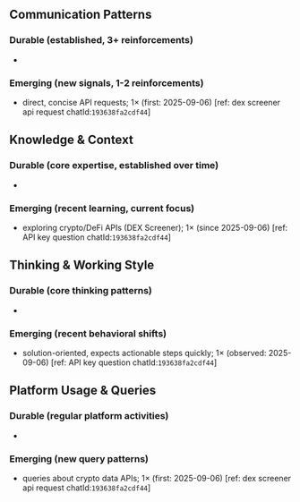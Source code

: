 ## Communication Patterns
### Durable (established, 3+ reinforcements)
- 

### Emerging (new signals, 1-2 reinforcements)
- direct, concise API requests; 1× (first: 2025-09-06) [ref: dex screener api request chatId:`193638fa2cdf44`]

## Knowledge & Context
### Durable (core expertise, established over time)
- 

### Emerging (recent learning, current focus)
- exploring crypto/DeFi APIs (DEX Screener); 1× (since 2025-09-06) [ref: API key question chatId:`193638fa2cdf44`]

## Thinking & Working Style
### Durable (core thinking patterns)
- 

### Emerging (recent behavioral shifts)
- solution-oriented, expects actionable steps quickly; 1× (observed: 2025-09-06) [ref: API key question chatId:`193638fa2cdf44`]

## Platform Usage & Queries
### Durable (regular platform activities)
- 

### Emerging (new query patterns)
- queries about crypto data APIs; 1× (first: 2025-09-06) [ref: dex screener api request chatId:`193638fa2cdf44`]
